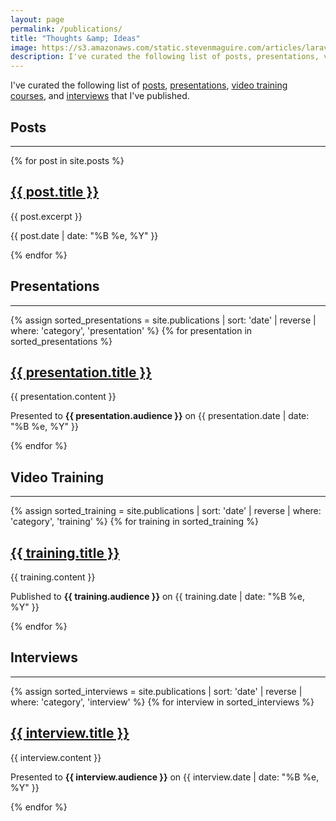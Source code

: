 ```yaml
---
layout: page
permalink: /publications/
title: "Thoughts &amp; Ideas"
image: https://s3.amazonaws.com/static.stevenmaguire.com/articles/laravel-ci.jpg
description: I've curated the following list of posts, presentations, video training courses, and interviews that I've published.
---
```


<section id="content">
    <div class="container">
        <div class="row">
            <div class="col-sm-8 col-sm-offset-2  text-center">
                <p>I've curated the following list of <a href="#posts" class="page-scroll">posts</a>, <a href="#presentations" class="page-scroll">presentations</a>, <a href="#video-training" class="page-scroll">video training courses</a>, and <a href="#interviews" class="page-scroll">interviews</a> that I've published.</p>
            </div>
        </div>
    </div>
    <div class="container multi-row">
        <div class="row">
            <div class="col-sm-10 col-sm-offset-1  text-center" id="posts">
                <h2>Posts</h2>
                <hr>
            </div>
            {% for post in site.posts %}
            <div class="col-sm-10 col-sm-offset-1 text-center">
                <div class="writing project">
                <h2><a href="{{ post.url }}">{{ post.title }}</a></h2>
                <p>{{ post.excerpt }}</p>
                <p>{{ post.date | date: "%B %e, %Y" }}</p>
                </div>
            </div>
            {% endfor %}
        </div>
        <div class="row">
            <div class="col-sm-10 col-sm-offset-1  text-center" id="presentations">
                <h2>Presentations</h2>
                <hr>
            </div>
            {% assign sorted_presentations = site.publications | sort: 'date' | reverse | where: 'category', 'presentation' %}
            {% for presentation in sorted_presentations %}
            <div class="col-sm-10 col-sm-offset-1 text-center">
                <div class="writing project">
                <h2><a href="{{ presentation.link }}">{{ presentation.title }}</a></h2>
                <p>{{ presentation.content }}</p>
                <p>Presented to <strong>{{ presentation.audience }}</strong> on {{ presentation.date | date: "%B %e, %Y" }}</p>
                </div>
            </div>
            {% endfor %}
        </div>
        <div class="row">
            <div class="col-sm-10 col-sm-offset-1  text-center" id="video-training">
                <h2>Video Training</h2>
                <hr>
            </div>
            {% assign sorted_training = site.publications | sort: 'date' | reverse | where: 'category', 'training' %}
            {% for training in sorted_training %}
            <div class="col-sm-10 col-sm-offset-1 text-center">
                <div class="writing project">
                <h2><a href="{{ training.link }}">{{ training.title }}</a></h2>
                <p>{{ training.content }}</p>
                <p>Published to <strong>{{ training.audience }}</strong> on {{ training.date | date: "%B %e, %Y" }}</p>
                </div>
            </div>
            {% endfor %}
        </div>
        <div class="row">
            <div class="col-sm-10 col-sm-offset-1  text-center" id="interviews">
                <h2>Interviews</h2>
                <hr>
            </div>
            {% assign sorted_interviews = site.publications | sort: 'date' | reverse | where: 'category', 'interview' %}
            {% for interview in sorted_interviews %}
            <div class="col-sm-10 col-sm-offset-1 text-center">
                <div class="writing project">
                <h2><a href="{{ interview.link }}">{{ interview.title }}</a></h2>
                <p>{{ interview.content }}</p>
                <p>Presented to <strong>{{ interview.audience }}</strong> on {{ interview.date | date: "%B %e, %Y" }}</p>
                </div>
            </div>
            {% endfor %}
        </div>
    </div>
</section>
